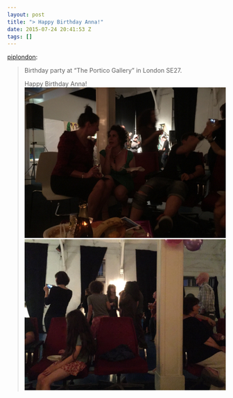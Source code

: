```yaml
---
layout: post
title: "> Happy Birthday Anna!"
date: 2015-07-24 20:41:53 Z
tags: []
---
```

[piplondon](http://pipobscure.uk/post/124945088672/birthday-party-at-the-portico-gallery-in-london):

> Birthday party at “The Portico Gallery” in London SE27.
> 
> Happy Birthday Anna!
![](/media/2015/07/124945114464_0.jpg)
![](/media/2015/07/124945114464_1.jpg)
